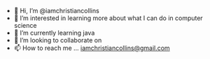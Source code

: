 - 👋 Hi, I’m @iamchristiancollins
- 👀 I’m interested in learning more about what I can do in computer science
- 🌱 I’m currently learning java
- 💞️ I’m looking to collaborate on 
- 📫 How to reach me ... iamchristiancollins@gmail.com

<!---
iamchristiancollins/iamchristiancollins is a ✨ special ✨ repository because its `README.md` (this file) appears on your GitHub profile.
You can click the Preview link to take a look at your changes.
--->
